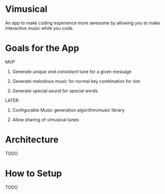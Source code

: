 Vimusical
==

An app to make coding experience more awesome by allowing you 
to make interactive music while you code.

Goals for the App
==
MVP
1. Generate *unique and consistent* tune for a given message

2. Generate melodious music for normal key combination for vim

3. Generate special sound for special words

LATER
1. Configurable Music generation algorithm/music library

2. Allow sharing of vimusical tunes

Architecture
==
TODO

How to Setup
==

TODO
